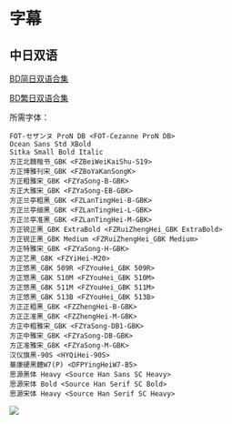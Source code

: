 # 字幕

## 中日双语

[BD简日双语合集](https://github.com/Nekomoekissaten-SUB/Nekomoekissaten-Storage/raw/master/LISTENERS/LISTENERS_BD_JPSC.7z)

[BD繁日双语合集](https://github.com/Nekomoekissaten-SUB/Nekomoekissaten-Storage/raw/master/LISTENERS/LISTENERS_BD_JPTC.7z)

所需字体：
```
FOT-セザンヌ ProN DB <FOT-Cezanne ProN DB>
Ocean Sans Std XBold
Sitka Small Bold Italic
方正北魏楷书_GBK <FZBeiWeiKaiShu-S19>
方正博雅刊宋_GBK <FZBoYaKanSongK>
方正粗雅宋_GBK <FZYaSong-B-GBK>
方正大雅宋_GBK <FZYaSong-EB-GBK>
方正兰亭粗黑_GBK <FZLanTingHei-B-GBK>
方正兰亭细黑_GBK <FZLanTingHei-L-GBK>
方正兰亭准黑_GBK <FZLanTingHei-M-GBK>
方正锐正黑_GBK ExtraBold <FZRuiZhengHei_GBK ExtraBold>
方正锐正黑_GBK Medium <FZRuiZhengHei_GBK Medium>
方正特雅宋_GBK <FZYaSong-H-GBK>
方正艺黑_GBK <FZYiHei-M20>
方正悠黑_GBK 509R <FZYouHei_GBK 509R>
方正悠黑_GBK 510M <FZYouHei_GBK 510M>
方正悠黑_GBK 511M <FZYouHei_GBK 511M>
方正悠黑_GBK 513B <FZYouHei_GBK 513B>
方正正粗黑_GBK <FZZhengHei-B-GBK>
方正正准黑_GBK <FZZhengHei-M-GBK>
方正中粗雅宋_GBK <FZYaSong-DB1-GBK>
方正中雅宋_GBK <FZYaSong-DB-GBK>
方正准雅宋_GBK <FZYaSong-M-GBK>
汉仪旗黑-90S <HYQiHei-90S>
華康硬黑體W7(P) <DFPYingHeiW7-B5>
思源黑体 Heavy <Source Han Sans SC Heavy>
思源宋体 Bold <Source Han Serif SC Bold>
思源宋体 Heavy <Source Han Serif SC Heavy>
```

![](https://nekomoe.pages.dev/images/2020-04/listeners.jpg)